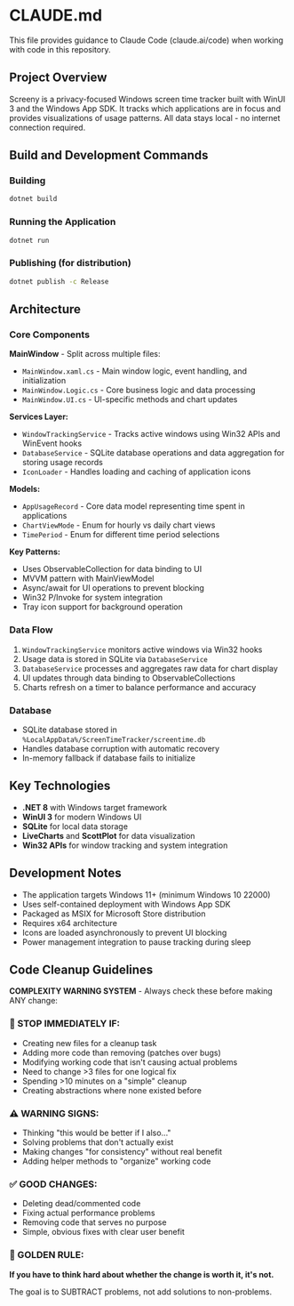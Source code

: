 # CLAUDE.md

This file provides guidance to Claude Code (claude.ai/code) when working with code in this repository.

## Project Overview

Screeny is a privacy-focused Windows screen time tracker built with WinUI 3 and the Windows App SDK. It tracks which applications are in focus and provides visualizations of usage patterns. All data stays local - no internet connection required.

## Build and Development Commands

### Building
```bash
dotnet build
```

### Running the Application
```bash
dotnet run
```

### Publishing (for distribution)
```bash
dotnet publish -c Release
```

## Architecture

### Core Components

**MainWindow** - Split across multiple files:
- `MainWindow.xaml.cs` - Main window logic, event handling, and initialization
- `MainWindow.Logic.cs` - Core business logic and data processing
- `MainWindow.UI.cs` - UI-specific methods and chart updates

**Services Layer:**
- `WindowTrackingService` - Tracks active windows using Win32 APIs and WinEvent hooks
- `DatabaseService` - SQLite database operations and data aggregation for storing usage records
- `IconLoader` - Handles loading and caching of application icons

**Models:**
- `AppUsageRecord` - Core data model representing time spent in applications
- `ChartViewMode` - Enum for hourly vs daily chart views
- `TimePeriod` - Enum for different time period selections

**Key Patterns:**
- Uses ObservableCollection for data binding to UI
- MVVM pattern with MainViewModel
- Async/await for UI operations to prevent blocking
- Win32 P/Invoke for system integration
- Tray icon support for background operation

### Data Flow

1. `WindowTrackingService` monitors active windows via Win32 hooks
2. Usage data is stored in SQLite via `DatabaseService`
3. `DatabaseService` processes and aggregates raw data for chart display
4. UI updates through data binding to ObservableCollections
5. Charts refresh on a timer to balance performance and accuracy

### Database

- SQLite database stored in `%LocalAppData%/ScreenTimeTracker/screentime.db`
- Handles database corruption with automatic recovery
- In-memory fallback if database fails to initialize

## Key Technologies

- **.NET 8** with Windows target framework
- **WinUI 3** for modern Windows UI
- **SQLite** for local data storage
- **LiveCharts** and **ScottPlot** for data visualization
- **Win32 APIs** for window tracking and system integration

## Development Notes

- The application targets Windows 11+ (minimum Windows 10 22000)
- Uses self-contained deployment with Windows App SDK
- Packaged as MSIX for Microsoft Store distribution
- Requires x64 architecture
- Icons are loaded asynchronously to prevent UI blocking
- Power management integration to pause tracking during sleep

## Code Cleanup Guidelines

**COMPLEXITY WARNING SYSTEM** - Always check these before making ANY change:

### 🚨 STOP IMMEDIATELY IF:
- Creating new files for a cleanup task
- Adding more code than removing (patches over bugs)
- Modifying working code that isn't causing actual problems
- Need to change >3 files for one logical fix
- Spending >10 minutes on a "simple" cleanup
- Creating abstractions where none existed before

### ⚠️ WARNING SIGNS:
- Thinking "this would be better if I also..."
- Solving problems that don't actually exist  
- Making changes "for consistency" without real benefit
- Adding helper methods to "organize" working code

### ✅ GOOD CHANGES:
- Deleting dead/commented code
- Fixing actual performance problems
- Removing code that serves no purpose
- Simple, obvious fixes with clear user benefit

### 🎯 GOLDEN RULE:
**If you have to think hard about whether the change is worth it, it's not.**

The goal is to SUBTRACT problems, not add solutions to non-problems.